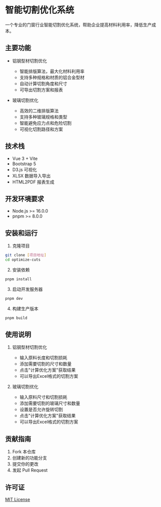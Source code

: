 # 智能切割优化系统

一个专业的门窗行业智能切割优化系统，帮助企业提高材料利用率，降低生产成本。

## 主要功能

- 铝钢型材切割优化
  - 智能排版算法，最大化材料利用率
  - 支持多种规格和材质的铝合金型材
  - 自动计算切割角度和尺寸
  - 可导出切割方案和报表

- 玻璃切割优化
  - 高效的二维排版算法
  - 支持多种玻璃规格和类型
  - 智能避免应力点和危险切割
  - 可视化切割路径和方案

## 技术栈

- Vue 3 + Vite
- Bootstrap 5
- D3.js 可视化
- XLSX 数据导入导出
- HTML2PDF 报表生成

## 开发环境要求

- Node.js >= 16.0.0
- pnpm >= 8.0.0

## 安装和运行

1. 克隆项目
```bash
git clone [项目地址]
cd optimize-cuts
```

2. 安装依赖
```bash
pnpm install
```

3. 启动开发服务器
```bash
pnpm dev
```

4. 构建生产版本
```bash
pnpm build
```

## 使用说明

1. 铝钢型材切割优化
   - 输入原料长度和切割损耗
   - 添加需要切割的尺寸和数量
   - 点击"计算优化方案"获取结果
   - 可以导出Excel格式的切割方案

2. 玻璃切割优化
   - 输入原料尺寸和切割损耗
   - 添加需要切割的玻璃尺寸和数量
   - 设置是否允许旋转切割
   - 点击"计算优化方案"获取结果
   - 可以导出Excel格式的切割方案

## 贡献指南

1. Fork 本仓库
2. 创建新的功能分支
3. 提交你的更改
4. 发起 Pull Request

## 许可证

[MIT License](LICENSE) 